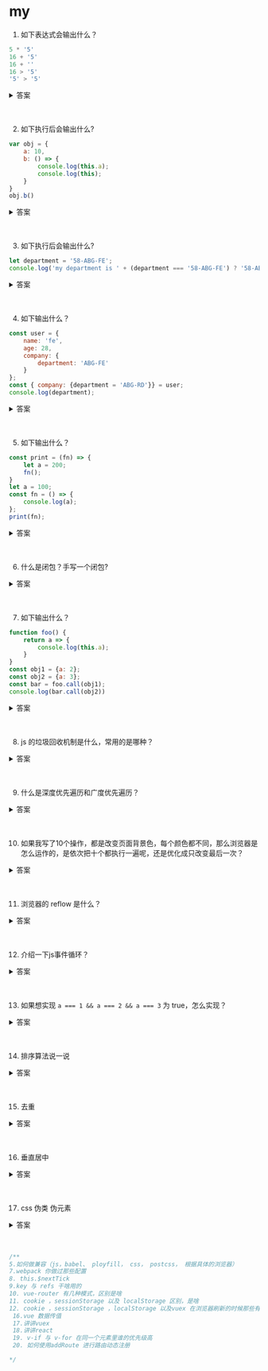 # my

1. 如下表达式会输出什么？

```js
5 * '5'
16 + '5'
16 + ''
16 > '5'
'5' > '5'
```

<details>
<summary>答案</summary>

```js
5 * '5' // 25
16 + '5' // '165'
16 + '' // '16'
16 > '5' // true
'5' > '5' // false
```

* JavaScript 遇到预期为数值的地方，就会将参数值自动转换为数值。系统内部会自动调用Number()函数。除了加法运算符（+）有可能把运算子转为字符串，其他运算符都会把运算子自动转成数值。
* 加法运算符，如果一个运算子是字符串，另一个运算子是非字符串，这时非字符串会转成字符串，再连接在一起。
* 比较运算符，如果两个运算子都是原始类型的值，则是先转成数值再比较。而都是字符串则按照字典顺序进行比较。

</details>
<br><br>

2. 如下执⾏后会输出什么?

```js
var obj = {
    a: 10,
    b: () => {
        console.log(this.a);
        console.log(this);
    }
}
obj.b()
```

<details>
<summary>答案</summary>

```js
var obj = {
    a: 10,
    b: () => {
        console.log(this.a); // undefined
        console.log(this); // window
    }
}
obj.b()
```

* 箭头函数没有自己的 this，它的 this 就是外层代码块的 this，此处的外层就直接到了全局作用域，所以指向了 window
</details>
<br><br>

3. 如下执⾏后会输出什么?

```js
let department = '58-ABG-FE';
console.log('my department is ' + (department === '58-ABG-FE') ? '58-ABG-FE' : '58-ABG-RD')
```

<details>
<summary>答案</summary>

```js

let department = '58-ABG-FE';
console.log('my department is ' + (department === '58-ABG-FE') ? '58-ABG-FE' : '58-ABG-RD')
// '58-ABG-FE'
```

* 加减乘除，还有条件运算符，与或非，还有自增自减运算符的优先级都比条件运算符（?:）的优先级高，所以先计算 `'my department is ' + (department === '58-ABG-FE')` 然后才会计算条件运算符的结果
</details>
<br><br>

4. 如下输出什么？

```js
const user = {
    name: 'fe',
    age: 28,
    company: {
        department: 'ABG-FE'
    }
};
const { company: {department = 'ABG-RD'}} = user;
console.log(department);
```

<details>
<summary>答案</summary>

```js
const user = {
    name: 'fe',
    age: 28,
    company: {
        department: 'ABG-FE'
    }
};
const { company: {department = 'ABG-RD'}} = user;
console.log(department); // 'ABG-FE'
```
</details>
<br><br>

5. 如下输出什么？

```js
const print = (fn) => {
    let a = 200;
    fn();
}
let a = 100;
const fn = () => {
    console.log(a);
};
print(fn);

```

<details>
<summary>答案</summary>

```js
const print = (fn) => {
    let a = 200;
    fn();
}
let a = 100;
const fn = () => {
    console.log(a);
};
print(fn); // 100

```
* 函数 fn 是在函数 print 的外部声明的，所以它的作用域绑定外层，内部变量 a 不会到函数 print 体内取值，所以输出 100，而不是 200。
* 函数执行时所在的作用域，是定义时的作用域，而不是调用时所在的作用域。
</details>
<br><br>

6. 什么是闭包？⼿写⼀个闭包?

<details>
<summary>答案</summary>

```js
function f1() {
  var n = 999;
  function f2() {
    console.log(n);
  }
  return f2;
}

var result = f1();
result(); // 999
```

闭包就是函数 f2，即能够读取其他函数内部变量的函数。由于在 JavaScript 语言中，只有函数内部的子函数才能读取内部变量，因此可以把闭包简单理解成“定义在一个函数内部的函数”。闭包最大的特点，就是它可以“记住”诞生的环境，比如f2记住了它诞生的环境 f1，所以从 f2 可以得到 f1 的内部变量。在本质上，闭包就是将函数内部和函数外部连接起来的一座桥梁。
</details>
<br><br>

7. 如下输出什么？

```js
function foo() {
    return a => {
        console.log(this.a);
    }
}
const obj1 = {a: 2};
const obj2 = {a: 3};
const bar = foo.call(obj1);
console.log(bar.call(obj2))
```
<details>
<summary>答案</summary>

```js
function foo() {
    return a => {
        console.log(this.a);
    }
}
const obj1 = {a: 2};
const obj2 = {a: 3};
const bar = foo.call(obj1);
console.log(bar.call(obj2)) // 2
```
* 箭头函数的 this 就是外出代码块的 this，所以就是 foo 的 this，所以是 obj1
</details>
<br><br>

8. js 的垃圾回收机制是什么，常用的是哪种？

<details>
<summary>答案</summary>

* js 中的变量存储在 栈空间 和 堆空间中。函数的执行上下文会存储在栈空间中，执行上下文中的原始类型的值（布尔，数字，字符串）直接保存在栈空间中，而引用类型的值（对象）保存在堆空间中，栈空间中只保存引用类型在堆中的地址。栈来维护程序执行期间上下文的状态，如果所有的数据都存放在栈空间里面，那么会影响到上下文切换的效率，进而又影响到整个程序的执行效率。
* 栈内存的回收：调用栈在执行每一个函数的时候，有一个记录当前执行状态的指针（ESP），当一个函数执行结束，ESP 向下移动，指向另一个函数的执行上下文，上面函数的执行上下文虽然保存在栈内存中，但是已经是无效内存了。如果再有新的函数被调用，这块内存会直接被覆盖掉。
* 堆内存的回收：
    * 当栈中的 ESP 指针移动的时候，调用结束的执行上下文就无效了，但是它引用的引用类型数据依然占用堆中的空间。
    * 代际假说：
        1. 大部分对象在内存中存在的时间很短，简单来说，就是很多对象一经分配内存，很快就变得不可访问；
        2. 不死的对象，会活得更久。
    * V8 中会把堆分为 新生代 和 老生代 两个区域
        1. 新生代中存放的是生存时间短的对象。副垃圾回收器，主要负责新生代的垃圾回收。
        2. 老生代中存放的生存时间久的对象。主垃圾回收器，主要负责老生代的垃圾回收。
    * 不论什么类型的垃圾回收器，它们都有一套共同的执行流程：
        1. 标记空间中活动对象和非活动对象。
        2. 回收非活动对象所占据的内存。
        3. 内存整理
    * 副垃圾回收器：
        1. 新生代中用Scavenge 算法来处理。新生代空间对半划分为两个区域，一半是对象区域，一半是空闲区域
        2. 新加入的对象都会存放到对象区域，当对象区域快被写满时，就需要执行一次垃圾清理操作。
        3. 在垃圾回收过程中，首先要对对象区域中的垃圾做标记；标记完成之后，就进入垃圾清理阶段，副垃圾回收器会把这些存活的对象复制到空闲区域中，同时它还会把这些对象有序地排列起来，所以这个复制过程，也就相当于完成了内存整理操作，复制后空闲区域就没有内存碎片了。
        4. 完成复制后，对象区域与空闲区域进行角色翻转，也就是原来的对象区域变成空闲区域，原来的空闲区域变成了对象区域。这样就完成了垃圾对象的回收操作，同时这种角色翻转的操作还能让新生代中的这两块区域无限重复使用下去。
        5. 因为新生区的空间不大，所以很容易被存活的对象装满整个区域。为了解决这个问题，JavaScript 引擎采用了对象晋升策略，也就是经过两次垃圾回收依然还存活的对象，会被移动到老生区中。
    * 主垃圾回收器：
        1. 标记 - 清除（Mark-Sweep）：遍历调用栈，标记活动对象和垃圾数据。然后将垃圾数据清除掉。
        2. 标记 - 整理（Mark-Compact）：遍历调用栈，标记活动对象和垃圾数据，存活的对象都向一端移动，然后直接清理掉端边界以外的内存。
* 全停顿：

JavaScript 是运行在主线程之上的，一旦执行垃圾回收算法，都需要将正在执行的 JavaScript 脚本暂停下来，待垃圾回收完毕后再恢复脚本执行。我们把这种行为叫做全停顿（Stop-The-World）。

为了降低老生代的垃圾回收而造成的卡顿，V8 将标记过程分为一个个的子标记过程，同时让垃圾回收标记和 JavaScript 应用逻辑交替进行，直到标记阶段完成，我们把这个算法称为增量标记（Incremental Marking）算法。

使用增量标记算法，可以把一个完整的垃圾回收任务拆分为很多小的任务，这些小的任务执行时间比较短，可以穿插在其他的 JavaScript 任务中间执行，这样当执行上述动画效果时，就不会让用户因为垃圾回收任务而感受到页面的卡顿了。
</details> 
<br><br>

9. 什么是深度优先遍历和广度优先遍历？

<details>
<summary>答案</summary>

* 广度优先遍历是从指定节点开始遍历，先遍历相邻的节点，然后再一层一层地遍历之后相邻地节点，先广度后深度。
* 深度优先遍历是从指定节点开始遍历，先沿某一条路径遍历到最后一个节点，然后原路退回再遍历下一条路径，先深度后广度。
</details>
<br><br>

10. 如果我写了10个操作，都是改变页面背景色，每个颜色都不同，那么浏览器是怎么运作的，是依次把十个都执行一遍呢，还是优化成只改变最后一次？

<details>
<summary>答案</summary>

* js 代码不会优化成一次，会依次执行十次
* 但是渲染阶段浏览器会做一些优化，修改背景色并没有改变元素的几何形状，所以不会改变布局，不会触发回流，只会触发重绘。如果每次 DOM 操作都即时地反馈一次回流或重绘，那么性能上来说是扛不住的。于是浏览器自己缓存了一个 flush 队列，把我们触发的回流与重绘任务都塞进去，待到队列里的任务多起来、或者达到了一定的时间间隔，或者“不得已”的时候，再将这些任务一口气出队。
</details>
<br><br>

11. 浏览器的 reflow 是什么？

<details>
<summary>答案</summary>

reflow 重排是Web瀏覽器進程的名稱，用於重新計算文檔中元素的位置和幾何形狀，以重新呈現部分或全部文檔。由於重排是瀏覽器中的用戶阻止操作，因此對於開發人員了解如何縮短重排時間以及了解各種文檔屬性（DOM深度，CSS規則效率，不同類型的樣式更改）對重排的影響非常有用。時間。有時，重排文檔中的單個元素可能需要重排其父元素以及緊隨其後的所有元素。

以下是一些簡單的準則，可幫助您最大程度地減少網頁中的重排：

* 減少不必要的DOM深度。DOM樹中某一級別的更改會導致該樹的每個級別的更改-一直到根，一直到修改節點的子級。這導致花費更多的時間執行回流。
* 最小化CSS規則，並刪除未使用的CSS規則。
* 如果您進行複雜的渲染更改（例如動畫），請不要進行此操作。使用絕對位置或固定位置來完成此操作。
* 避免使用不必要的複雜CSS選擇器-特別是後代選擇器-這些選擇器需要更多的CPU能力來進行選擇器匹配。
</details>
<br><br>

12. 介绍一下js事件循环？

<details>
<summary>答案</summary>

* 单线程

JavaScript语言的一大特点就是单线程，也就是说，同一个时间只能做一件事。

为什么不允许js可以实现多线程？因为如果实现了多线程，一个线程创建了一个div元素，而另外一个线程删除了这个div元素，那么这个时候浏览器应该听谁的？

所以为了避免出现这种互相冲突的操作，js从一开始就是单线程的，这就是它的核心特征。

* 任务队列

单线程就意味着，所有任务需要排队，前一个任务结束，才会执行后一个任务。如果前一个任务耗时很长，后一个任务就不得不一直等着。

如果排队是因为计算量大，CPU忙不过来，倒也算了，但是很多时候CPU是闲着的，因为IO设备（输入输出设备）很慢（比如Ajax操作从网络读取数据），不得不等着结果出来，再往下执行。

JavaScript语言的设计者意识到，这时主线程完全可以不管IO设备，挂起处于等待中的任务，先运行排在后面的任务。等到IO设备返回了结果，再回过头，把挂起的任务继续执行下去。

于是，所有任务可以分成两种，一种是同步任务（synchronous），另一种是异步任务（asynchronous）。同步任务指的是，在主线程上排队执行的任务，只有前一个任务执行完毕，才能执行后一个任务；异步任务指的是，不进入主线程、而进入"任务队列"（task queue）的任务，只有"任务队列"通知主线程，某个异步任务可以执行了，该任务才会进入主线程执行。

所有同步任务都在主线程上执行，形成一个执行栈（execution context stack）。
主线程之外，还存在一个"任务队列"（task queue）。只要异步任务有了运行结果，就在"任务队列"之中放置一个事件。
一旦"执行栈"中的所有同步任务执行完毕，系统就会读取"任务队列"，看看里面有哪些事件。那些对应的异步任务，于是结束等待状态，进入执行栈，开始执行。
主线程不断重复上面的第三步。

* 事件循环（event loop）

主线程从"任务队列"中读取事件，这个过程是循环不断的，所以整个的这种运行机制又称为Event Loop（事件循环）。

主线程运行的时候，产生堆（heap）和栈（stack），栈中的代码调用各种外部API，它们在"任务队列"中加入各种事件（click，load，done）。只要栈中的代码执行完毕，主线程就会去读取"任务队列"，依次执行那些事件所对应的回调函数。

</details>
<br><br>

13. 如果想实现 `a === 1 && a === 2 && a === 3` 为 true，怎么实现？

<details>
<summary>答案</summary>

```js
const a = (function() {
    let i = 1;
    return {
        valueOf: function() {
            return i++;
        }
    }
})();

console.log(a == 1 && a == 2 && a == 3); // true
```

```js
let i = 1;

Reflect.defineProperty(this, 'a', {
    get() {
        return i++;
    }
});

console.log(a === 1 && a === 2 && a === 3);
```
</details>
<br><br>

14. 排序算法说一说

<details>
<summary>答案</summary>

```js
function bubble (arr) {
    if (arr.length <= 1) return arr;
    
    for (let i = 0; i < arr.length - 1; i++) {
        for (let j = 0; j < arr.length - i - 1; j++) {
            if (arr[j] > arr[j + 1]) {
                [arr[j], arr[j + 1]] = [arr[j + 1], arr[j]];
            }
        }
    }
    return arr;
}

// 优化
function bubbleOptimise (arr) {
    if (arr.length <= 1) return arr;
    
    for (let i = 0; i < arr.length - 1; i++) {
        let hasChange = false;
        for (let j = 0; j < arr.length - i - 1; j++) {
            if (arr[j] > arr[j + 1]) {
                [arr[j], arr[j + 1]] = [arr[j + 1], arr[j]];
            }
        }
        if (!hasChange) break;
    }
    return arr;
}

function insert (arr) {
    if (arr.length <= 1) return arr;

    let preIndex;
    let current;

    for (let i = 1; i < arr.length; i++) {
        current = arr[i];
        preIndex = i - 1;

        while (i >= 0 && arr[preIndex] > current) {
            arr[preIndex + 1] = arr[preIndex];
            preIndex--;
        }

        if (preIndex + 1 !== i) {
            arr[preIndex + 1] = current;
        }
    }
    return arr
}

function insertOptimise (arr) {
    if (arr.length <= 1) return arr;
    let current, low, high, middle

    for (let i = 1; i < arr.length; i++) {
        low = 0;
        high = i - 1;
        current = arr[i];

        while (low <= high) {
            middle = Math.floor((high + low) / 2);
            if (current >= arr[middle]) {
                low = middle + 1;
            } else {
                high = middle - 1;
            }
        }

        for (let j = i; j > low; j--) {
            arr[j] = arr[j - 1];
        }
        arr[low] = current;
    }
    return arr;
}


 function quickSort (arr) {
　　if (arr.length <= 1) { return arr; }
    let pivotIndex = Math.floor(arr.length / 2);

　　let pivot = arr.splice(pivotIndex, 1)[0];
　　let left = [];
　　let right = [];

　　for (var i = 0; i < arr.length; i++){ 
　　　　if (arr[i] < pivot) {
　　　　　　left.push(arr[i]);
　　　　} else {
　　　　　　right.push(arr[i]);
　　　　}
　　}
　　return quickSort(left).concat([pivot], quickSort(right));
};


```
</details>
<br><br>

15. 去重

<details>
<summary>答案</summary>

```js
function duplicateRemoval (arr) {
    return [...new Set(arr)];
}

function duplicateRemoval (arr) {
    return Object.keys(arr.reduce((acc, i) => (acc[i] = i, acc), {}))
}

function duplicateRemoval (arr) {
    return arr.reduce((acc, i) => (!acc.includes(i) ? acc.push(i) : '', acc) , [])
}

```
</details>
<br><br>

16. 垂直居中

<details>
<summary>答案</summary>

实现子容器水平、垂直居中对齐的方式有（父容器，子容器宽高不确定。）：

  1. 父容器.parent{text-align: center; display: table-cell; vertiacal-align: middle;}。 子容器.child{display: inline-block;}

  2. 利用定位。父容器.parent{position: relative;} 子容器.child{position: absolute; top: 50%, left: 50%; transform: translate(-50%, -50%); }

  3. 利用弹性布局。父容器display: flex; justify-content: center; align-items: center;
</details>
<br><br>

17. css 伪类 伪元素

<details>
<summary>答案</summary>

* 伪类
    1. :first-child 一组兄弟元素中第一个元素
    2. :first-of-type 一组兄弟元素中指定类型的第一个元素
    3. :last-child 一组兄弟元素中最后一个元素
    4. :last-of-type 一组兄弟元素中指定类型的最后一个元素
    5. :not 匹配不符合参数选择器的元素
    6. :nth-child(an+b) 先找到当前元素的兄弟元素，然后按照位置的先后顺序从 1 开始排序
    7. :fullscreen 应用于当前处于全屏显示模式的元素
* 尾元素
    1. ::after(:after) 使用 ::after 会创建一个伪元素，该伪元素会成为选中元素的最后一个子元素
    2. ::before(:before)使用 ::before 会创建一个伪元素，该伪元素会成为选中元素的第一个子元素
    3. ::selection 用于文档中被用户高亮的部分
</details>
<br><br>





```js
/**
5.如何做兼容（js，babel、 ployfill， css， postcss， 根据具体的浏览器）
7.webpack 你做过那些配置
8. this.$nextTick
9.key 与 refs 干啥用的
10. vue-router 有几种模式，区别是啥
11. cookie ，sessionStorage 以及 localStorage 区别，是啥
12. cookie ，sessionStorage ，localStorage 以及vuex 在浏览器刷新的时候那些有哪些没有，能干啥
 16.vue 数据传值
 17.讲讲vuex
 18.讲讲react
 19. v-if 与 v-for 在同一个元素里谁的优先级高
 20. 如何使用addRoute 进行路由动态注册

*/
```


